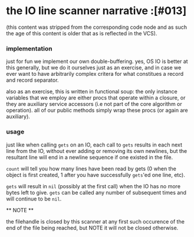# the IO line scanner narrative :[#013]

(this content was stripped from the corresponding code node and as such
the age of this content is older that as is reflected in the VCS).

### implementation

just for fun we implement our own double-buffering. yes, OS IO is better at
this generally, but we do it ourselves just as an exercise, and in case we
ever want to have arbitrarily complex critera for what constitues a record
and record separator.

also as an exercise, this is written in functional soup: the only instance
variables that we employ are either procs that operate within a closure, or
they are auxiliary service accessors (i.e not part of the core algorithm or
operation). all of our public methods simply wrap these procs (or again are
auxiliary).



### usage

just like when calling `gets` on an IO, each call to `gets` results in each
next line from the IO, without ever adding or removing its own newlines, but
the resultant line will end in a newline sequence if one existed in the file.

`count` will tell you how many lines have been read by gets (0 when the object
is first created, 1 after you have successfully `gets`'ed one line, etc).

`gets` will result in `nil` (possibly at the first call) when the IO has no
more bytes left to give. `gets` can be called any number of subsequent times
and will continue to be `nil`.


** NOTE **

the filehandle is closed by this scanner at any first such occurence of the
end of the file being reached, but NOTE it will not be closed otherwise.
